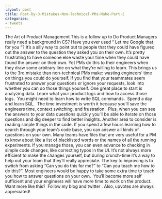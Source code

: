 ```yaml
---
layout: post
title: Post-by-3-Mistakes-Non-Technical-PMs-Make-Part-3
categories:
- tweets
---
```

The Art of Product Management
This is a follow up to Do Product Managers really need a background in CS?
Have you ever used “ Let me Google that for you ”? It’s a silly way to point out to people that they could have figured out the answer to the question they asked you on their own.
It’s pretty frustrating to have someone else waste your time when they could have found the answer on their own. Yet PMs do this to their engineers when they draw some arbitrary line on what they’re willing to learn.
This brings us to the 3rd mistake than non-technical PMs make: wasting engineers’ time on things you could do yourself. If you find that your teammates seem frustrated to answer your questions or ignore your requests, look into whether you can do those things yourself.
One great place to start is analyzing data. Learn what your product logs and how to access those logs.  You might need to learn how to write SQL commands.  Spend a day and learn SQL.  The time investment is worth it because you’ll save the engineers time, context switching, and frustration.  Plus, when you can see the answers to your data questions quickly you’ll be able to iterate on those questions and dig deeper to find better insights.
Another area to consider is reading simple things in the code. If you spend a few hours learning how to search through your team’s code base, you can answer all kinds of questions on your own. Many teams have files that are very useful for a PM to know about like a list of blacklisted words or the names of all the running experiments.
If you manage those, you can even advance to checking in simple code changes, like correcting typos in the UI. It’s not always more efficient to make the changes yourself, but during crunch-time it’s a way to help out your team that they’ll really appreciate.
The key to improving is to switch from asking “Can you do this for me?” to “Can you teach me how to do this?”. Most engineers would be happy to take some extra time to teach you how to answer questions on your own.  You’ll become more self sufficient and your engineers will have more time to work on the product.
Want more like this?  Follow my blog and twitter . Also, upvotes are always appreciated!
